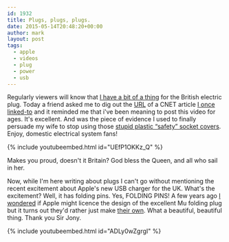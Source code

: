 ```yaml
---
id: 1932
title: Plugs, plugs, plugs.
date: 2015-05-14T20:48:20+00:00
author: mark
layout: post
tags:
  - apple
  - videos
  - plug
  - power
  - usb
---
```

Regularly viewers will know that [I have a bit of a thing](/blog/tags#plug) for the British electric plug. Today a friend asked me to dig out the [URL](http://www.cnet.com/uk/news/plug-versus-plug/) of a CNET article [I once linked-to](/blog/2012/05/the-great-british-plug/) and it reminded me that i've been meaning to post this video for ages. It's excellent. And was the piece of evidence I used to finally persuade my wife to stop using those [stupid plastic &#8220;safety&#8221; socket covers](http://www.fatallyflawed.org.uk). Enjoy, domestic electrical system fans!

{% include youtubeembed.html id="UEfP1OKKz_Q" %}

Makes you proud, doesn't it Britain? God bless the Queen, and all who sail in her.

Now, while I'm here writing about plugs I can't go without mentioning the recent excitement about Apple's new USB charger for the UK. What's the excitement? Well, it has folding pins. Yes, FOLDING PINS! A few years ago [I wondered](/blog/2012/03/folding-plug/) if Apple might licence the design of the excellent Mu folding plug but it turns out they'd rather just make [their own](http://store.apple.com/uk/product/MGRL2B/A/apple-5w-usb-power-adapter-folding-pins). What a beautiful, beautiful thing. Thank you Sir Jony.

{% include youtubeembed.html id="ADLy0wZgrgI" %}
